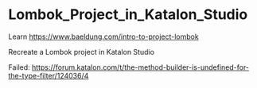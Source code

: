 # Lombok_Project_in_Katalon_Studio

Learn https://www.baeldung.com/intro-to-project-lombok

Recreate a Lombok project in Katalon Studio


Failed: 
https://forum.katalon.com/t/the-method-builder-is-undefined-for-the-type-filter/124036/4

